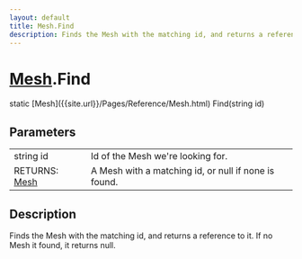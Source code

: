 ```yaml
---
layout: default
title: Mesh.Find
description: Finds the Mesh with the matching id, and returns a reference to it. If no Mesh it found, it returns null.
---
```

# [Mesh]({{site.url}}/Pages/Reference/Mesh.html).Find
<div class='signature' markdown='1'>
static [Mesh]({{site.url}}/Pages/Reference/Mesh.html) Find(string id)
</div>

## Parameters

|  |  |
|--|--|
|string id|Id of the Mesh we're looking for.|
|RETURNS: [Mesh]({{site.url}}/Pages/Reference/Mesh.html)|A Mesh with a matching id, or null if none is found.|


## Description
Finds the Mesh with the matching id, and returns a reference to it. If no Mesh it found,
it returns null.

